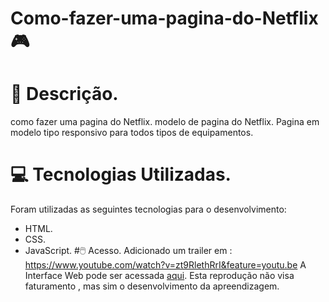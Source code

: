 # Como-fazer-uma-pagina-do-Netflix 🎮
# 📃 Descrição.
como fazer uma pagina do Netflix.
modelo de pagina do Netflix.
Pagina em modelo tipo responsivo para todos tipos de equipamentos.
# 💻 Tecnologias Utilizadas.
Foram utilizadas as seguintes tecnologias para o desenvolvimento:
- HTML.
- CSS.
- JavaScript.
#🖱️ Acesso.
Adicionado um trailer  em : 
https://www.youtube.com/watch?v=zt9RlethRrI&feature=youtu.be
A Interface Web pode ser acessada [aqui](https://www.thenilson.com/netgatoflix/).
Esta  reprodução não visa faturamento , mas sim o desenvolvimento  da apreendizagem.
